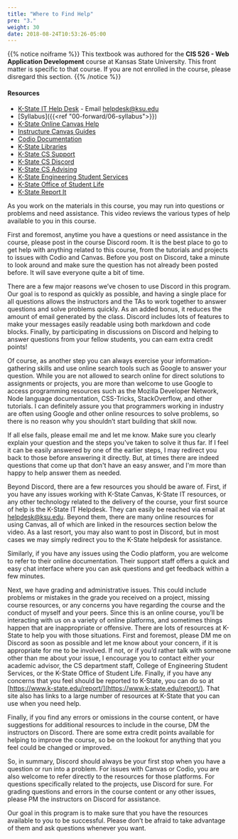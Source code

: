 ```yaml
---
title: "Where to Find Help"
pre: "3."
weight: 30
date: 2018-08-24T10:53:26-05:00
---
```


{{% notice noiframe %}}
This textbook was authored for the **CIS 526 - Web Application Development** course at Kansas State University.  This front matter is specific to that course.  If you are not enrolled in the course, please disregard this section.
{{% /notice %}}

<!-- Rerecord Video? -->

#### Resources
* [K-State IT Help Desk](https://www.k-state.edu/its/helpdesk/) - Email [helpdesk@ksu.edu](mailto:helpdesk@ksu.edu)
* [Syllabus]({{<ref "00-forward/06-syllabus">}})
* [K-State Online Canvas Help](http://public.online.k-state.edu/help/)
* [Instructure Canvas Guides](https://community.canvaslms.com/community/answers/guides)
* [Codio Documentation](https://docs.codio.com/)
* [K-State Libraries](http://www.lib.k-state.edu/)
* [K-State CS Support](https://support.cs.ksu.edu/)
* [K-State CS Discord](https://discordbot.cs.ksu.edu/)
* [K-State CS Advising](https://www.cs.ksu.edu/undergraduate/advising/)
* [K-State Engineering Student Services](https://www.engg.ksu.edu/studentservices/)
* [K-State Office of Student Life](https://www.k-state.edu/studentlife/)
* [K-State Report It](https://www.k-state.edu/report/)

As you work on the materials in this course, you may run into questions or problems and need assistance. This video reviews the various types of help available to you in this course.

First and foremost, anytime you have a questions or need assistance in the course, please post in the course Discord room. It is the best place to go to get help with anything related to this course, from the tutorials and projects to issues with Codio and Canvas. Before you post on Discord, take a minute to look around and make sure the question has not already been posted before. It will save everyone quite a bit of time.

There are a few major reasons we’ve chosen to use Discord in this program. Our goal is to respond as quickly as possible, and having a single place for all questions allows the instructors and the TAs to work together to answer questions and solve problems quickly. As an added bonus, it reduces the amount of email generated by the class. Discord includes lots of features to make your messages easily readable using both markdown and code blocks. Finally, by participating in discussions on Discord and helping to answer questions from your fellow students, you can earn extra credit points!

Of course, as another step you can always exercise your information-gathering skills and use online search tools such as Google to answer your question. While you are not allowed to search online for direct solutions to assignments or projects, you are more than welcome to use Google to access programming resources such as the Mozilla Developer Network, Node language documentation, CSS-Tricks, StackOverflow, and other tutorials. I can definitely assure you that programmers working in industry are often using Google and other online resources to solve problems, so there is no reason why you shouldn’t start building that skill now.

If all else fails, please email me and let me know. Make sure you clearly explain your question and the steps you've taken to solve it thus far. If I feel it can be easily answered by one of the earlier steps, I may redirect you back to those before answering it directly. But, at times there are indeed questions that come up that don't have an easy answer, and I'm more than happy to help answer them as needed.

Beyond Discord, there are a few resources you should be aware of. First, if you have any issues working with K-State Canvas, K-State IT resources, or any other technology related to the delivery of the course, your first source of help is the K-State IT Helpdesk. They can easily be reached via email at helpdesk@ksu.edu. Beyond them, there are many online resources for using Canvas, all of which are linked in the resources section below the video. As a last resort, you may also want to post in Discord, but in most cases we may simply redirect you to the K-State helpdesk for assistance.

Similarly, if you have any issues using the Codio platform, you are welcome to refer to their online documentation. Their support staff offers a quick and easy chat interface where you can ask questions and get feedback within a few minutes.

Next, we have grading and administrative issues. This could include problems or mistakes in the grade you received on a project, missing course resources, or any concerns you have regarding the course and the conduct of myself and your peers. Since this is an online course, you’ll be interacting with us on a variety of online platforms, and sometimes things happen that are inappropriate or offensive. There are lots of resources at K-State to help you with those situations. First and foremost, please DM me on Discord as soon as possible and let me know about your concern, if it is appropriate for me to be involved. If not, or if you’d rather talk with someone other than me about your issue, I encourage you to contact either your academic advisor, the CS department staff, College of Engineering Student Services, or the K-State Office of Student Life. Finally, if you have any concerns that you feel should be reported to K-State, you can do so at [https://www.k-state.edu/report/](https://www.k-state.edu/report/). That site also has links to a large number of resources at K-State that you can use when you need help.

Finally, if you find any errors or omissions in the course content, or have suggestions for additional resources to include in the course, DM the instructors on Discord. There are some extra credit points available for helping to improve the course, so be on the lookout for anything that you feel could be changed or improved.

So, in summary, Discord should always be your first stop when you have a question or run into a problem. For issues with Canvas or Codio, you are also welcome to refer directly to the resources for those platforms. For questions specifically related to the projects, use Discord for sure. For grading questions and errors in the course content or any other issues, please PM the instructors on Discord for assistance.

Our goal in this program is to make sure that you have the resources available to you to be successful. Please don’t be afraid to take advantage of them and ask questions whenever you want.